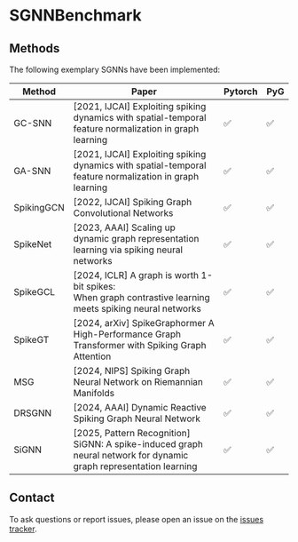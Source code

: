 # SGNNBenchmark

## Methods
The following exemplary SGNNs have been implemented:

|Method|Paper|Pytorch|PyG|
|-|-|-|-|
|GC-SNN|\[2021, IJCAI\] Exploiting spiking dynamics with spatial-temporal feature normalization in graph learning|✅|✅|
|GA-SNN|\[2021, IJCAI\] Exploiting spiking dynamics with spatial-temporal feature normalization in graph learning|✅|✅|
|SpikingGCN|\[2022, IJCAI\] Spiking Graph Convolutional Networks|✅|✅|
|SpikeNet|\[2023, AAAI\] Scaling up dynamic graph representation learning via spiking neural networks|✅|✅|
|SpikeGCL|\[2024, ICLR\] A graph is worth 1-bit spikes: When graph contrastive learning meets spiking neural networks|✅|✅|
|SpikeGT|\[2024, arXiv\] SpikeGraphormer A High-Performance Graph Transformer with Spiking Graph Attention|✅|✅|
|MSG|\[2024, NIPS\] Spiking Graph Neural Network on Riemannian Manifolds|✅|✅|
|DRSGNN|\[2024, AAAI\] Dynamic Reactive Spiking Graph Neural Network|✅|✅|
|SiGNN|\[2025, Pattern Recognition\] SiGNN: A spike-induced graph neural network for dynamic graph representation learning|✅|✅|

## Contact
To ask questions or report issues, please open an issue on the [issues tracker](https://github.com/Zhhuizhe/SGNNBenchmark/issues).
